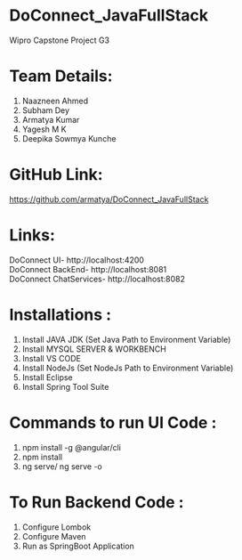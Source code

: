 #  DoConnect_JavaFullStack 
 Wipro Capstone Project G3
 
 # Team Details: 
 
 1. Naazneen Ahmed  <br />
 2. Subham Dey  <br />
 3. Armatya Kumar  <br />
 4. Yagesh M K  <br/>
 5. Deepika Sowmya Kunche  <br />
 
 # GitHub Link: 
 https://github.com/armatya/DoConnect_JavaFullStack
 
 # Links: 
  DoConnect UI- http://localhost:4200 <br />
  DoConnect BackEnd- http://localhost:8081 <br />
  DoConnect ChatServices- http://localhost:8082 <br />
  
 # Installations :
  1. Install JAVA JDK (Set Java Path to Environment Variable)
  2. Install MYSQL SERVER & WORKBENCH
  3. Install VS CODE
  4. Install NodeJs (Set NodeJs Path to Environment Variable)
  5. Install Eclipse
  6. Install Spring Tool Suite

# Commands to run UI Code :
 1. npm install -g @angular/cli
 2. npm install 
 3. ng serve/ ng serve -o
 
# To Run Backend Code :
1. Configure Lombok
2. Configure Maven
3. Run as SpringBoot Application


 
 
